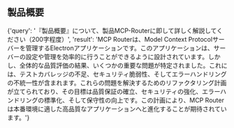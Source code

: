 ## 製品概要

{'query': '『製品概要』について、製品MCP-Routerに即して詳しく解説してください（200字程度）', 'result': 'MCP Routerは、Model Context Protocolサーバーを管理するElectronアプリケーションです。このアプリケーションは、サーバーの設定や管理を効率的に行うことができるように設計されています。しかし、全体的な品質評価の結果、いくつかの重要な問題が特定されました。これには、テストカバレッジの不足、セキュリティ脆弱性、そしてエラーハンドリングの不統一性が含まれます。これらの問題を解決するためのリファクタリング計画が立てられており、その目標は品質保証の確立、セキュリティの強化、エラーハンドリングの標準化、そして保守性の向上です。この計画により、MCP Routerは本番環境に適した高品質なアプリケーションへと進化することが期待されています。'}